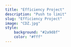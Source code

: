 ```yaml
---
title: "Efficiency Project"
description: "Push to limit"
slug: "Efficiency Project"
image: "CDZ.jpg"
style:
    background: "#2a9d8f"
    color: "#fff"
---
```

